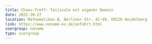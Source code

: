 ```yaml
---
title: Chaos-Treff: Tailscale mit eigener Domain
date: 2022-10-27
location: Mathematikon B, Berliner Str. 41-49, 69120 Heidelberg
link: https://www.noname-ev.de/anfahrt.html
usergroup: noname
type: usergroup
---
```

